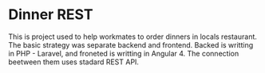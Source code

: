 # Dinner REST

This is project used to help workmates to order dinners in locals restaurant. 
The basic strategy was separate backend and frontend.
Backed is writting in PHP - Laravel, and froneted is writting in Angular 4. 
The connection beetween them uses stadard REST API.
